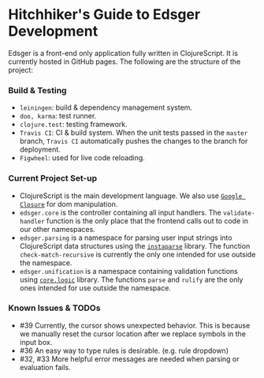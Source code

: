 # Hitchhiker's Guide to Edsger Development 

Edsger is a front-end only application fully written in ClojureScript. It is currently hosted in GitHub pages. The following are the structure of the project:

### Build & Testing
* `leiningen`: build & dependency management system.
* `doo, karma`: test runner.
* `clojure.test`: testing framework.
* `Travis CI`: CI & build system. When the unit tests passed in the `master` branch, `Travis CI` automatically pushes the changes to the branch for deployment.
* `Figwheel`: used for live code reloading.

### Current Project Set-up
* ClojureScript is the main development language. We also use [`Google Closure`](https://github.com/google/closure-library) for dom manipulation.
* `edsger.core` is the controller containing all input handlers.
  The `validate-handler` function is the only place that the frontend calls out to code in our other namespaces.
* `edsger.parsing` is a namespace for parsing user input strings into ClojureScript data structures using the [`instaparse`](https://github.com/Engelberg/instaparse) library.
  The function `check-match-recursive` is currently the only one intended for use outside the namespace.
* `edsger.unification` is a namespace containing validation functions using [`core.logic`](https://github.com/clojure/core.logic) library.
   The functions `parse` and `rulify` are the only ones intended for use outside the namespace.

### Known Issues & TODOs
* #39 Currently, the cursor shows unexpected behavior. This is because we manually reset the cursor location after we replace symbols in the input box.
* #36 An easy way to type rules is desirable. (e.g. rule dropdown)
* #32, #33 More helpful error messages are needed when parsing or evaluation fails.
